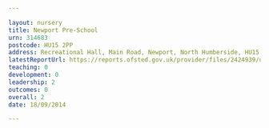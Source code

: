 ```yaml
---

layout: nursery
title: Newport Pre-School
urn: 314683
postcode: HU15 2PP
address: Recreational Hall, Main Road, Newport, North Humberside, HU15 2PP
latestReportUrl: https://reports.ofsted.gov.uk/provider/files/2424939/urn/314683.pdf
teaching: 0
development: 0
leadership: 2
outcomes: 0
overall: 2
date: 18/09/2014

---
```

